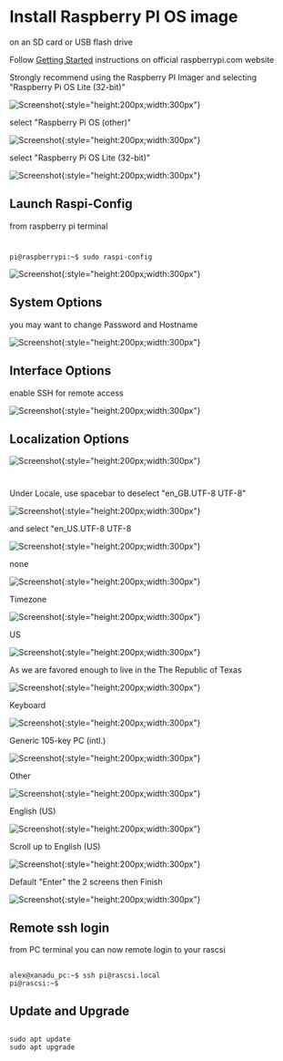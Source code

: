# Install Raspberry PI OS image 
on an SD card or USB flash drive 



Follow [Getting Started](https://www.raspberrypi.com/documentation/computers/getting-started.html) instructions on official raspberrypi.com website

Strongly recommend using the Raspberry PI Imager and selecting
"Raspberry Pi OS Lite (32-bit)"


![Screenshot](img/raspios1.png){:style="height:200px;width:300px"}

select "Raspberry Pi OS (other)"

![Screenshot](img/raspios2.png){:style="height:200px;width:300px"}

select "Raspberry Pi OS Lite (32-bit)"

![Screenshot](img/raspios3.png){:style="height:200px;width:300px"}





    
## Launch Raspi-Config
from raspberry pi terminal
#
    pi@raspberrypi:~$ sudo raspi-config
   

![Screenshot](img/raspios4.png){:style="height:200px;width:300px"}

## System Options
you may want to change Password and Hostname

![Screenshot](img/raspios5.png){:style="height:200px;width:300px"}

## Interface Options
enable SSH for remote access

![Screenshot](img/raspios6.png){:style="height:200px;width:300px"}

## Localization Options
![Screenshot](img/raspios7.png){:style="height:200px;width:300px"}
#
Under Locale, use spacebar to deselect "en_GB.UTF-8 UTF-8"

![Screenshot](img/raspios8.png){:style="height:200px;width:300px"}

and select "en_US.UTF-8 UTF-8 

![Screenshot](img/raspios9.png){:style="height:200px;width:300px"}

none

![Screenshot](img/raspios10.png){:style="height:200px;width:300px"}

Timezone

![Screenshot](img/raspios11.png){:style="height:200px;width:300px"}

US

![Screenshot](img/raspios12.png){:style="height:200px;width:300px"}

As we are favored enough to live in the The Republic of Texas

![Screenshot](img/raspios13.png){:style="height:200px;width:300px"}

Keyboard

![Screenshot](img/raspios14.png){:style="height:200px;width:300px"}

Generic 105-key PC (intl.)

![Screenshot](img/raspios15.png){:style="height:200px;width:300px"}

Other

![Screenshot](img/raspios16.png){:style="height:200px;width:300px"}

English (US)

![Screenshot](img/raspios17.png){:style="height:200px;width:300px"}

Scroll up to English (US)

![Screenshot](img/raspios18.png){:style="height:200px;width:300px"}

Default "Enter" the 2 screens then Finish

![Screenshot](img/raspios19.png){:style="height:200px;width:300px"}
## Remote ssh login 
from PC terminal you can now remote login to your rascsi
##
    alex@xanadu_pc:~$ ssh pi@rascsi.local
    pi@rascsi:~$ 

## Update and Upgrade
##
    sudo apt update
    sudo apt upgrade